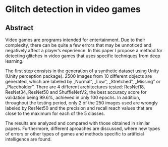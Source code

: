 # Glitch detection in video games

## Abstract

Video games are programs intended for entertainment. Due to their complexity, there
can be quite a few errors that may be unnoticed and negatively affect a player’s experience.
In this paper I propose a method for detecting glitches in video games that uses specific
techniques from deep learning.

The first step consists in the generation of a synthetic dataset using Unity (Unity perception package). 2500
images from 10 different objects are generated, which are labeled by „Normal”, „Low”,
„Stretched”, „Missing” or „Placeholder”. There are 4 different architectures tested:
ResNet18, ResNet34, ResNet50 and ShuffleNetV2, the best accuracy score for validation
being 99.6%, achieved in only 100 epochs. In addition, throughout the testing period, only 2 of the 250
images used are wrongly labeled by ResNet50 and the precision and recall reach values that
are close to the maximum for each of the 5 classes.

The results are analyzed and compared with those obtained in similar papers.
Furthermore, different aproaches are discussed, where new types of errors or other types of
games and methods specific to artificial intelligence are found.



